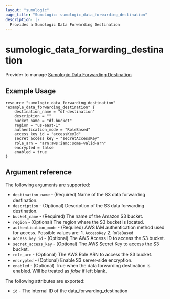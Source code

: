 ```yaml
---
layout: "sumologic"
page_title: "SumoLogic: sumologic_data_forwarding_destination"
description: |-
  Provides a Sumologic Data Forwarding Destination
---
```


# sumologic_data_forwarding_destination
Provider to manage [Sumologic Data Forwarding Destination](https://help.sumologic.com/docs/manage/data-forwarding/amazon-s3-bucket/#configure-an-s3-data-forwarding-destination)

## Example Usage
```hcl
resource "sumologic_data_forwarding_destination" "example_data_forwarding_destination" {
    destination_name = "df-destination"
    description = ""
    bucket_name = "df-bucket"
    region = "us-east-1"
    authentication_mode = "RoleBased"
    access_key_id = "accessKeyId"
    secret_access_key = "secretAccessKey"
    role_arn = "arn:aws:iam::some-valid-arn"
    encrypted = false
    enabled = true
}
```
## Argument reference

The following arguments are supported:

- `destination_name` - (Required) Name of the S3 data forwarding destination.
- `description` - (Optional) Description of the S3 data forwarding destination.
- `bucket_name` - (Required) The name of the Amazon S3 bucket.
- `region` - (Optional) The region where the S3 bucket is located.
- `authentication_mode` - (Required) AWS IAM authentication method used for access. Possible values are: 1. `AccessKey` 2. `RoleBased`
- `access_key_id` - (Optional) The AWS Access ID to access the S3 bucket.
- `secret_access_key` - (Optional) The AWS Secret Key to access the S3 bucket.
- `role_arn` - (Optional) The AWS Role ARN to access the S3 bucket.
- `encrypted` - (Optional) Enable S3 server-side encryption.
- `enabled` - (Optional) True when the data forwarding destination is enabled. Will be treated as _false_ if left blank.

The following attributes are exported:

- `id` - The internal ID of the data_forwarding_destination

